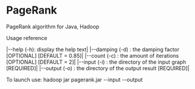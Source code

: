 # PageRank
PageRank algorithm for Java, Hadoop

Usage reference

|--help (-h): display the help text|
|--damping (-d) : the damping factor [OPTIONAL] [DEFAULT = 0.85]|
|--count (-c) : the amount of iterations [OPTIONAL] [DEFAULT = 2]|
|--input (-i) : the directory of the input graph [REQUIRED]|
|--output (-o) : the directory of the output result [REQUIRED]|

To launch use: hadoop jar pagerank.jar --input <in> --output <out>
